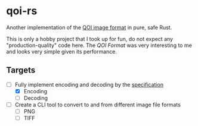 # qoi-rs

Another implementation of the [QOI image format](https://qoiformat.org) in pure,
safe Rust.

This is only a hobby project that I took up for fun, do not expect any
"production-quality" code here. The *QOI Format* was very interesting to me and
looks very simple given its performance.

## Targets

- [ ] Fully implement encoding and decoding by the
      [specification](https://qoiformat.org/qoi-specification.pdf)
  - [x] Encoding
  - [ ] Decoding
- [ ] Create a CLI tool to convert to and from different image file formats
  - [ ] PNG
  - [ ] TIFF
